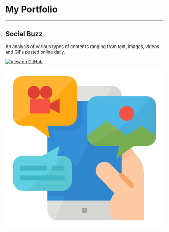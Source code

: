 # My Portfolio
---
## Social Buzz

An analysis of various types of contents ranging from text, images, videos and GIFs posted online daily.

[![View on GitHub](https://img.shields.io/badge/Github-View_on_GitHub-blue?logo=GitHub)](https://github.com/sameerbeloshe/Social-buzz)

<center><img src="assets/img/SocialBuzz.png"/></center>
